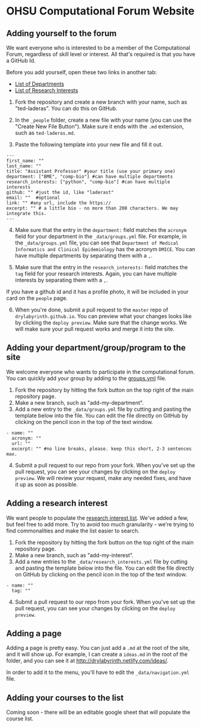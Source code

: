 # OHSU Computational Forum Website

## Adding yourself to the forum

We want everyone who is interested to be a member of the Computational Forum, regardless of skill level or interest. All that's required is that you have a GitHub Id.

Before you add yourself, open these two links in another tab:

- [List of Departments](https://github.com/drylabyrinth/drylabyrinth.github.io/blob/master/_data/groups.yml)  
- [List of Research Interests](https://github.com/drylabyrinth/drylabyrinth.github.io/blob/master/_data/research_interests.yml)

1. Fork the repository and create a new branch with your name, such as "ted-laderas". You can do this on GitHub.

2. In the `_people` folder, create a new file with your name (you can use the "Create New File Button"). Make sure it ends with the `.md` extension, such as `ted-laderas.md`.

3. Paste the following template into your new file and fill it out. 

```
---
first_name: ""      
last_name: ""  
title: "Assistant Professor" #your title (use your primary one)
department: ["BME", "comp-bio"] #can have multiple departments  
research_interests: ["python", "comp-bio"] #can have multiple interests  
github: "" #just the id, like "laderast"
email: ""  #optional
link: "" #any url, include the https://  
excerpt: "" # a little bio - no more than 200 characters. We may integrate this.
---
```
4. Make sure that the entry in the `department:` field matches the `acronym` field for your department in the `_data/groups.yml` file. For example, in the `_data/groups.yml` file, you can see that `Department of Medical Informatics and Clinical Epidemiology` has the acronym `DMICE`. You can have multiple departments by separating them with a `,`.

5. Make sure that the entry in the `research_interests:` field matches the `tag` field for your research interests. Again, you can have multiple interests by separating them with a `,`.

If you have a github id and it has a profile photo, it will be included in your card on the `people` page. 

6. When you're done, submit a pull request to the `master` repo of `drylabyrinth.github.io`. You can preview what your changes looks like by clicking the `deploy preview`. Make sure that the change works. We will make sure your pull request works and merge it into the site.

## Adding your department/group/program to the site

We welcome everyone who wants to participate in the computational forum. You can quickly add your group by adding to the [groups.yml](https://github.com/drylabyrinth/drylabyrinth.github.io/blob/master/_data/groups.yml) file.

1. Fork the repository by hitting the fork button on the top right of the main repository page.
2. Make a new branch, such as "add-my-department".
3. Add a new entry to the `_data/groups.yml` file by cutting and pasting the template below into the file. You can edit the file directly on GitHub by clicking on the pencil icon in the top of the text window.

```
- name: ""
  acronym: ""
  url: ""
  excerpt: "" #no line breaks, please. keep this short, 2-3 sentences max.
```
4. Submit a pull request to our repo from your fork. When you've set up the pull request, you can see your changes by clicking on the `deploy preview`. We will review your request, make any needed fixes, and have it up as soon as possible.

## Adding a research interest

We want people to populate the [research interest list](https://github.com/drylabyrinth/drylabyrinth.github.io/blob/master/_data/research_interests.yml). We've added a few, but feel free to add more. Try to avoid too much granularity - we're trying to find commonalities and make the list easier to search.

1. Fork the repository by hitting the fork button on the top right of the main repository page.
2. Make a new branch, such as "add-my-interest".
3. Add a new entries to the `_data/research_interests.yml` file by cutting and pasting the template below into the file. You can edit the file directly on GitHub by clicking on the pencil icon in the top of the text window.

```
- name: ""
  tag: ""
```

4. Submit a pull request to our repo from your fork. When you've set up the pull request, you can see your changes by clicking on the `deploy preview`. 

## Adding a page

Adding a page is pretty easy. You can just add a `.md` at the root of the site, and it will show up. For example, I can create a `ideas.md` in the root of the folder, and you can see it at http://drylabyrinth.netlify.com/ideas/.

In order to add it to the menu, you'll have to edit the `_data/navigation.yml` file. 

## Adding your courses to the list

Coming soon - there will be an editable google sheet that will populate the course list.